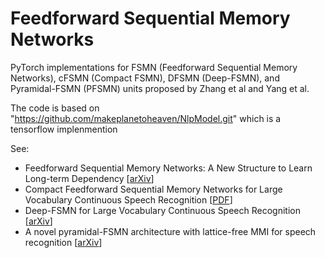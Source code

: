 # Feedforward Sequential Memory Networks
PyTorch implementations for FSMN (Feedforward Sequential Memory Networks), cFSMN (Compact FSMN), DFSMN (Deep-FSMN), and Pyramidal-FSMN (PFSMN) units proposed by Zhang et al and Yang et al.

The code is based on "https://github.com/makeplanetoheaven/NlpModel.git" which is a tensorflow implenmention

See:
- Feedforward Sequential Memory Networks: A New Structure to Learn Long-term Dependency [[arXiv](https://arxiv.org/abs/1512.08301)]
- Compact Feedforward Sequential Memory Networks for Large Vocabulary Continuous Speech Recognition [[PDF](https://pdfs.semanticscholar.org/eb62/dabac5f62f267a42b9f2615e057dd21eb9d3.pdf)]
- Deep-FSMN for Large Vocabulary Continuous Speech Recognition [[arXiv](https://arxiv.org/abs/1803.05030)]
- A novel pyramidal-FSMN architecture with lattice-free MMI for speech recognition [[arXiv](https://arxiv.org/abs/1810.11352)]
